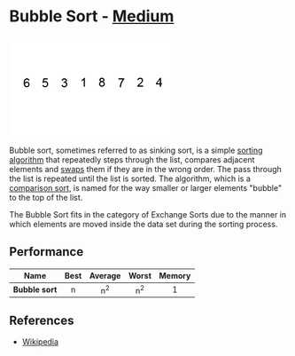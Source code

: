 # Bubble Sort - [Medium](https://kenjj.medium.com/understanding-bubble-sort-algorithm-in-javascript-15d0ddb1fee3)

![N|Solid](../../../../assets/bubble-sort.gif)

Bubble sort, sometimes referred to as sinking sort, is a simple [sorting algorithm] that repeatedly steps through the list, compares adjacent elements and [swaps] them if they are in the wrong order. The pass through the list is repeated until the list is sorted. The algorithm, which is a [comparison sort], is named for the way smaller or larger elements "bubble" to the top of the list.

The Bubble Sort fits in the category of Exchange Sorts due to the manner in which elements are moved inside the data set during the sorting process.

   [sorting algorithm]: https://en.wikipedia.org/wiki/Sorting_algorithm
   [swaps]: https://en.wikipedia.org/wiki/Swap_(computer_programming)
   [comparison sort]: https://en.wikipedia.org/wiki/Comparison_sort

## Performance

| Name                  | Best            | Average             | Worst               | Memory    |
| --------------------- | :-------------: | :-----------------: | :-----------------: | :-------: |
| **Bubble sort**       | n               | n<sup>2</sup>       | n<sup>2</sup>       | 1         |  

## References

- [Wikipedia](https://en.wikipedia.org/wiki/Merge_sort)

